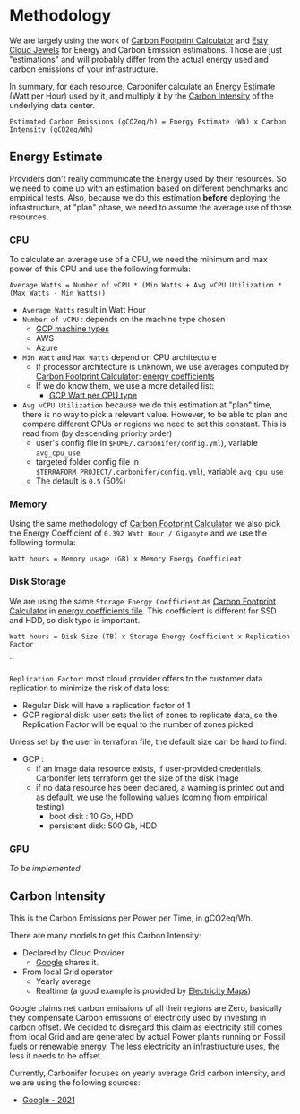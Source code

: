 # Methodology

We are largely using the work of [Carbon Footprint Calculator](https://www.cloudcarbonfootprint.org/docs/methodology/) and [Esty Cloud Jewels](https://www.etsy.com/codeascraft/cloud-jewels-estimating-kwh-in-the-cloud/) for Energy and Carbon Emission estimations.
Those are just "estimations" and will probably differ from the actual energy used and carbon emissions of your infrastructure.

In summary, for each resource, Carbonifer calculate an [Energy Estimate](#energy-estimate) (Watt per Hour) used by it, and multiply it by the [Carbon Intensity](#carbon-intensity) of the underlying data center.

```text
Estimated Carbon Emissions (gCO2eq/h) = Energy Estimate (Wh) x Carbon Intensity (gCO2eq/Wh)
```

## Energy Estimate

Providers don't really communicate the Energy used by their resources. So we need to come up with an estimation based on different benchmarks and empirical tests. Also, because we do this estimation **before** deploying the infrastructure, at "plan" phase, we need to assume the average use of those resources.

### CPU

To calculate an average use of a CPU, we need the minimum and max power of this CPU and use the following formula:

```text
Average Watts = Number of vCPU * (Min Watts + Avg vCPU Utilization * (Max Watts - Min Watts))
```

- `Average Watts` result in Watt Hour
- `Number of vCPU` : depends on the machine type chosen
  - [GCP machine types](../data/gcp_instances.json) 
  - AWS
  - Azure
- `Min Watt` and `Max Watts` depend on CPU architecture
  - If processor architecture is unknown, we use averages computed by [Carbon Footprint Calculator](https://www.cloudcarbonfootprint.org/docs/methodology/#appendix-i-energy-coefficients): [energy coefficients](../data/energy_coefficients.json)
  - If we do know them, we use a more detailed list:
    - [GCP Watt per CPU type](../data/gcp_watt_cpu.csv)
- `Avg vCPU Utilization` because we do this estimation at "plan" time, there is no way to pick a relevant value. However, to be able to plan and compare different CPUs or regions we need to set this constant. This is read from (by descending priority order)
  - user's config file in `$HOME/.carbonifer/config.yml`), variable `avg_cpu_use`
  - targeted folder config file in `$TERRAFORM_PROJECT/.carbonifer/config.yml`), variable `avg_cpu_use`
  - The default is `0.5` (50%)

### Memory

Using the same methodology of [Carbon Footprint Calculator](https://www.cloudcarbonfootprint.org/docs/methodology/#memory) we also pick the Energy Coefficient of `0.392 Watt Hour / Gigabyte` and we use the following formula:

```text
Watt hours = Memory usage (GB) x Memory Energy Coefficient
```

### Disk Storage

We are using the same `Storage Energy Coefficient` as [Carbon Footprint Calculator](https://www.cloudcarbonfootprint.org/docs/methodology/#storage) in [energy coefficients file](../data/energy_coefficients.json). This coefficient is different for SSD and HDD, so disk type is important.

```text
Watt hours = Disk Size (TB) x Storage Energy Coefficient x Replication Factor
```

``

`Replication Factor`: most cloud provider offers to the customer data replication to minimize the risk of data loss:

- Regular Disk will have a replication factor of 1
- GCP regional disk: user sets the list of zones to replicate data, so the Replication Factor will be equal to the number of zones picked

Unless set by the user in terraform file, the default size can be hard to find:

- GCP :
  - if an image data resource exists, if user-provided credentials, Carbonifer lets terraform get the size of the disk image
  - if no data resource has been declared, a warning is printed out and as default, we use the following values (coming from empirical testing)
    - boot disk : 10 Gb, HDD
    - persistent disk: 500 Gb, HDD

### GPU

_To be implemented_

## Carbon Intensity

This is the Carbon Emissions per Power per Time, in gCO2eq/Wh.

There are many models to get this Carbon Intensity:

- Declared by Cloud Provider
  - [Google](https://cloud.google.com/sustainability/region-carbon) shares it.
- From local Grid operator
  - Yearly average
  - Realtime (a good example is provided by [Electricity Maps](https://www.electricitymap.org/map))

Google claims net carbon emissions of all their regions are Zero, basically they compensate Carbon emissions of electricity used by investing in carbon offset. We decided to disregard this claim as electricity still comes from local Grid and are generated by actual Power plants running on Fossil fuels or renewable energy. The less electricity an infrastructure uses, the less it needs to be offset.

Currently, Carbonifer focuses on yearly average Grid carbon intensity, and we are using the following sources:

- [Google - 2021](https://github.com/GoogleCloudPlatform/region-carbon-info/blob/c154d6917e054d33380bb97098b7de8c0196a9f0/data/yearly/2021.csv)